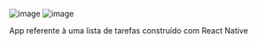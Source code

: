 ![image](https://github.com/lucasgabwinter/App_Task_List_ReactNative/assets/102532062/50424f51-6bf2-4341-a4d1-5e17d45db295)
![image](https://github.com/lucasgabwinter/App_Task_List_ReactNative/assets/102532062/7b974459-b693-4ced-9a55-b382e8e0f688)

App referente à uma lista de tarefas construído com React Native

